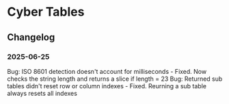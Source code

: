 # Cyber Tables
## Changelog

### 2025-06-25
Bug: ISO 8601 detection doesn't account for milliseconds - Fixed. Now checks the string length and returns a slice if length = 23
Bug: Returned sub tables didn't reset row or column indexes - Fixed. Reurning a sub table always resets all indexes
